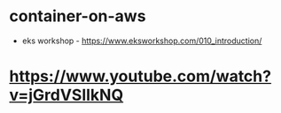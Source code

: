 # container-on-aws


* eks workshop - https://www.eksworkshop.com/010_introduction/

# https://www.youtube.com/watch?v=jGrdVSlIkNQ
